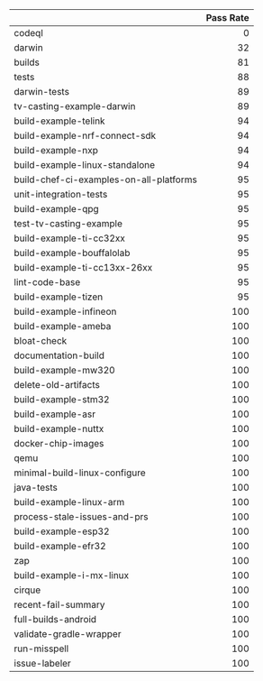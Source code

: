 |                                         |   Pass Rate |
|:----------------------------------------|------------:|
| codeql                                  |           0 |
| darwin                                  |          32 |
| builds                                  |          81 |
| tests                                   |          88 |
| darwin-tests                            |          89 |
| tv-casting-example-darwin               |          89 |
| build-example-telink                    |          94 |
| build-example-nrf-connect-sdk           |          94 |
| build-example-nxp                       |          94 |
| build-example-linux-standalone          |          94 |
| build-chef-ci-examples-on-all-platforms |          95 |
| unit-integration-tests                  |          95 |
| build-example-qpg                       |          95 |
| test-tv-casting-example                 |          95 |
| build-example-ti-cc32xx                 |          95 |
| build-example-bouffalolab               |          95 |
| build-example-ti-cc13xx-26xx            |          95 |
| lint-code-base                          |          95 |
| build-example-tizen                     |          95 |
| build-example-infineon                  |         100 |
| build-example-ameba                     |         100 |
| bloat-check                             |         100 |
| documentation-build                     |         100 |
| build-example-mw320                     |         100 |
| delete-old-artifacts                    |         100 |
| build-example-stm32                     |         100 |
| build-example-asr                       |         100 |
| build-example-nuttx                     |         100 |
| docker-chip-images                      |         100 |
| qemu                                    |         100 |
| minimal-build-linux-configure           |         100 |
| java-tests                              |         100 |
| build-example-linux-arm                 |         100 |
| process-stale-issues-and-prs            |         100 |
| build-example-esp32                     |         100 |
| build-example-efr32                     |         100 |
| zap                                     |         100 |
| build-example-i-mx-linux                |         100 |
| cirque                                  |         100 |
| recent-fail-summary                     |         100 |
| full-builds-android                     |         100 |
| validate-gradle-wrapper                 |         100 |
| run-misspell                            |         100 |
| issue-labeler                           |         100 |